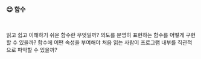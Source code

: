 ### :blush: 함수

<br>

읽고 쉽고 이해하기 쉬운 함수란 무엇일까? 의도를 분명히 표현하는 함수를 어떻게 구현할 수 있을까? 함수에 어떤 속성을 부여해야 처음 읽는 사람이 프로그램 내부를 직관적으로 파악할 수 있을까?
